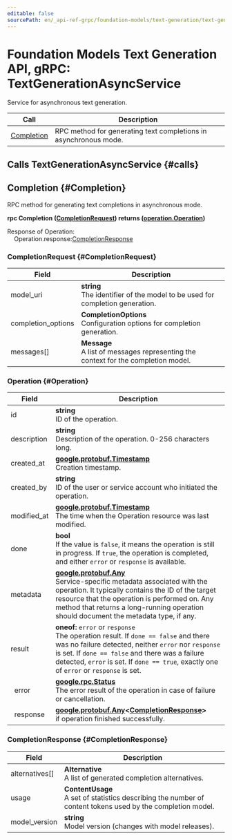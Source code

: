 ```yaml
---
editable: false
sourcePath: en/_api-ref-grpc/foundation-models/text-generation/text-generation/api-ref/grpc/TextGenerationAsyncService.md
---
```


# Foundation Models Text Generation API, gRPC: TextGenerationAsyncService

Service for asynchronous text generation.

| Call | Description |
| --- | --- |
| [Completion](#Completion) | RPC method for generating text completions in asynchronous mode. |

## Calls TextGenerationAsyncService {#calls}

## Completion {#Completion}

RPC method for generating text completions in asynchronous mode.

**rpc Completion ([CompletionRequest](#CompletionRequest)) returns ([operation.Operation](#Operation))**

Response of Operation:<br>
	&nbsp;&nbsp;&nbsp;&nbsp;Operation.response:[CompletionResponse](#CompletionResponse)<br>

### CompletionRequest {#CompletionRequest}

Field | Description
--- | ---
model_uri | **string**<br>The identifier of the model to be used for completion generation. 
completion_options | **CompletionOptions**<br>Configuration options for completion generation. 
messages[] | **Message**<br>A list of messages representing the context for the completion model. 


### Operation {#Operation}

Field | Description
--- | ---
id | **string**<br>ID of the operation. 
description | **string**<br>Description of the operation. 0-256 characters long. 
created_at | **[google.protobuf.Timestamp](https://developers.google.com/protocol-buffers/docs/reference/google.protobuf#timestamp)**<br>Creation timestamp. 
created_by | **string**<br>ID of the user or service account who initiated the operation. 
modified_at | **[google.protobuf.Timestamp](https://developers.google.com/protocol-buffers/docs/reference/google.protobuf#timestamp)**<br>The time when the Operation resource was last modified. 
done | **bool**<br>If the value is `false`, it means the operation is still in progress. If `true`, the operation is completed, and either `error` or `response` is available. 
metadata | **[google.protobuf.Any](https://developers.google.com/protocol-buffers/docs/proto3#any)**<br>Service-specific metadata associated with the operation. It typically contains the ID of the target resource that the operation is performed on. Any method that returns a long-running operation should document the metadata type, if any. 
result | **oneof:** `error` or `response`<br>The operation result. If `done == false` and there was no failure detected, neither `error` nor `response` is set. If `done == false` and there was a failure detected, `error` is set. If `done == true`, exactly one of `error` or `response` is set.
&nbsp;&nbsp;error | **[google.rpc.Status](https://cloud.google.com/tasks/docs/reference/rpc/google.rpc#status)**<br>The error result of the operation in case of failure or cancellation. 
&nbsp;&nbsp;response | **[google.protobuf.Any](https://developers.google.com/protocol-buffers/docs/proto3#any)<[CompletionResponse](#CompletionResponse)>**<br>if operation finished successfully. 


### CompletionResponse {#CompletionResponse}

Field | Description
--- | ---
alternatives[] | **Alternative**<br>A list of generated completion alternatives. 
usage | **ContentUsage**<br>A set of statistics describing the number of content tokens used by the completion model. 
model_version | **string**<br>Model version (changes with model releases). 


